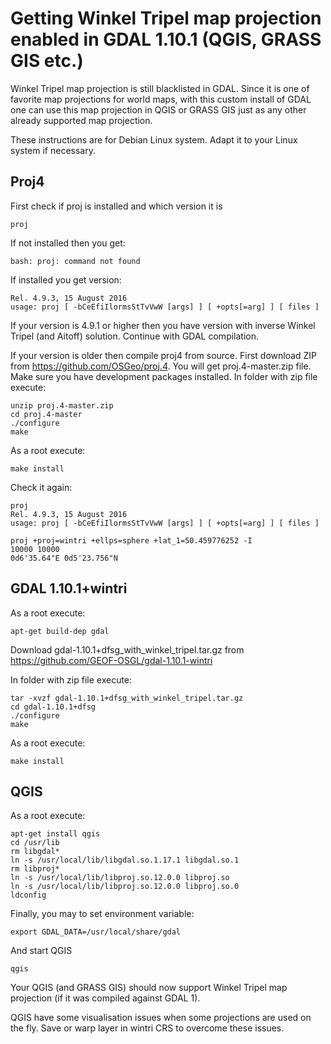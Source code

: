 
# Getting Winkel Tripel map projection enabled in GDAL 1.10.1 (QGIS, GRASS GIS etc.)

Winkel Tripel map projection is still blacklisted in GDAL. Since it is one of favorite map projections for world maps, with this custom install of GDAL one can use this map projection in QGIS or GRASS GIS just as any other already supported map projection.

These instructions are for Debian Linux system. Adapt it to your Linux system if necessary.

## Proj4

First check if proj is installed and which version it is 
```
proj
```
If not installed then you get:
```
bash: proj: command not found
```
If installed you get version:
```
Rel. 4.9.3, 15 August 2016
usage: proj [ -bCeEfiIlormsStTvVwW [args] ] [ +opts[=arg] ] [ files ]
```
If your version is 4.9.1 or higher then you have version with inverse Winkel Tripel (and Aitoff) solution. Continue with GDAL compilation.

If your version is older then compile proj4 from source. First download ZIP from https://github.com/OSGeo/proj.4. You will get proj.4-master.zip file. Make sure you have development packages installed. In folder with zip file execute:
```
unzip proj.4-master.zip
cd proj.4-master
./configure
make
```
As a root execute:
```
make install
```
Check it again:
```
proj
Rel. 4.9.3, 15 August 2016
usage: proj [ -bCeEfiIlormsStTvVwW [args] ] [ +opts[=arg] ] [ files ]

proj +proj=wintri +ellps=sphere +lat_1=50.459776252 -I
10000 10000
0d6'35.64"E	0d5'23.756"N
```
## GDAL 1.10.1+wintri

As a root execute:
```
apt-get build-dep gdal
```
Download gdal-1.10.1+dfsg_with_winkel_tripel.tar.gz from https://github.com/GEOF-OSGL/gdal-1.10.1-wintri

In folder with zip file execute:
```
tar -xvzf gdal-1.10.1+dfsg_with_winkel_tripel.tar.gz
cd gdal-1.10.1+dfsg
./configure
make
```
As a root execute:

```
make install
```

## QGIS

As a root execute:
```
apt-get install qgis
cd /usr/lib
rm libgdal*
ln -s /usr/local/lib/libgdal.so.1.17.1 libgdal.so.1
rm libproj*
ln -s /usr/local/lib/libproj.so.12.0.0 libproj.so
ln -s /usr/local/lib/libproj.so.12.0.0 libproj.so.0
ldconfig
```
Finally, you may to set environment variable:
```
export GDAL_DATA=/usr/local/share/gdal
```
And start QGIS
```
qgis
```

Your QGIS (and GRASS GIS) should now support Winkel Tripel map projection (if it was compiled against GDAL 1).

QGIS have some visualisation issues when some projections are used on the fly. Save or warp layer in wintri CRS to overcome these issues.
